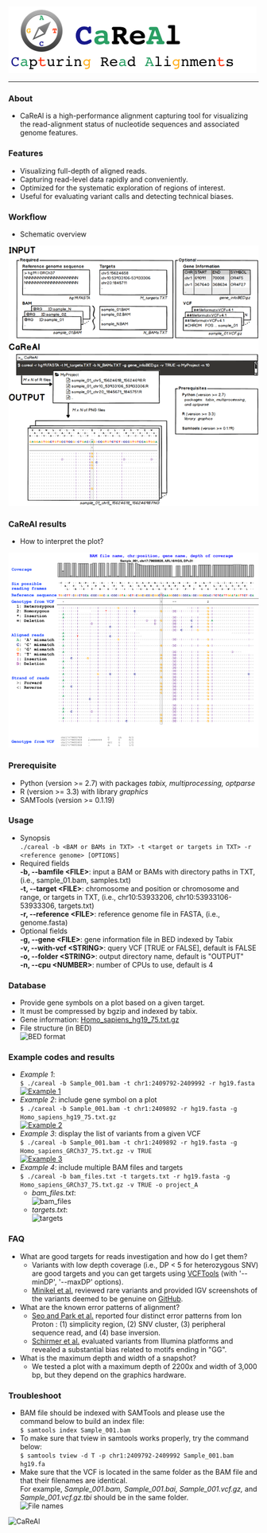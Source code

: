 ![CaReAl](/imgs/CaReAl_banner.png)  

----

### About
 * CaReAl is a high-performance alignment capturing tool for visualizing the read-alignment status of nucleotide sequences and associated genome features.

### Features
 * Visualizing full-depth of aligned reads.
 * Capturing read-level data rapidly and conveniently.
 * Optimized for the systematic exploration of regions of interest.
 * Useful for evaluating variant calls and detecting technical biases.

### Workflow
 * Schematic overview   
   
 [![Overview](/imgs/CaReAl_overview.png)](http://public.lootpiz.com/images/careal_overview.png)
 
### CaReAl results
 * How to interpret the plot?  
   
 [![CaReAl snapshot](/imgs/CaReAl_example.png)](http://public.lootpiz.com/images/careal_example.png)

### Prerequisite
 * Python (version >= 2.7) with packages _tabix, multiprocessing, optparse_
 * R (version >= 3.3) with library _graphics_
 * SAMTools (version >= 0.1.19)
   
### Usage
 * Synopsis  
 ```./careal -b <BAM or BAMs in TXT> -t <target or targets in TXT> -r <reference genome> [OPTIONS]```
 * Required fields  
   **-b, --bamfile \<FILE\>**: input a BAM or BAMs with directory paths in TXT, (i.e., sample_01.bam, samples.txt)  
   **-t, --target \<FILE\>**: chromosome and position or chromosome and range, or targets in TXT, (i.e., chr10:53933206, chr10:53933106-53933306, targets.txt)  
   **-r, --reference \<FILE\>**: reference genome file in FASTA, (i.e., genome.fasta)  
 * Optional fields  
   **-g, --gene \<FILE\>**: gene information file in BED indexed by Tabix  
   **-v, --with-vcf \<STRING\>**: query VCF \[TRUE or FALSE\], default is FALSE  
   **-o, --folder \<STRING\>**: output directory name, default is "OUTPUT"  
   **-n, --cpu \<NUMBER\>**: number of CPUs to use, default is 4  

### Database
 * Provide gene symbols on a plot based on a given target.
 * It must be compressed by bgzip and indexed by tabix.
 * Gene information: [Homo_sapiens_hg19_75.txt.gz](/database/Homo_sapiens_hg19_75.txt.gz)
 * File structure (in BED)  
 ![BED format](/imgs/gene_db_structure.png)

### Example codes and results
 * _Example 1_:  
 ```$ ./careal -b Sample_001.bam -t chr1:2409792-2409992 -r hg19.fasta```  
 [![Example 1](/imgs/example_1.png)](http://public.lootpiz.com/images/careal_output_example_1.png)
 * _Example 2_: include gene symbol on a plot    
 ```$ ./careal -b Sample_001.bam -t chr1:2409892 -r hg19.fasta -g Homo_sapiens_hg19_75.txt.gz```  
 [![Example 2](/imgs/example_2.png)](http://public.lootpiz.com/images/careal_output_example_2.png)
 * _Example 3_: display the list of variants from a given VCF    
 ```$ ./careal -b Sample_001.bam -t chr1:2409892 -r hg19.fasta -g Homo_sapiens_GRCh37_75.txt.gz -v TRUE```  
 [![Example 3](/imgs/example_3.png)](http://public.lootpiz.com/images/careal_output_example_3.png)
 * _Example 4_: include multiple BAM files and targets  
 ```$ ./careal -b bam_files.txt -t targets.txt -r hg19.fasta -g Homo_sapiens_GRCh37_75.txt.gz -v TRUE -o project_A```  
   * _bam_files.txt_:  
   ![bam_files](/imgs/bam_files.png)  
   * _targets.txt_:  
   ![targets](/imgs/targets.png)

### FAQ
 * What are good targets for reads investigation and how do I get them?  
   * Variants with low depth coverage (i.e., DP < 5 for heterozygous SNV) are good targets and you can get targets using [VCFTools](https://vcftools.github.io/man_latest.html) (with '--minDP', '--maxDP' options).
   * [Minikel et al.](http://stm.sciencemag.org/content/8/322/322ra9) reviewed rare variants and provided IGV screenshots of the variants deemed to be genuine on [GitHub](https://github.com/ericminikel/prnp_penetrance/tree/master/supplement/igv).
 * What are the known error patterns of alignment?  
   * [Seo and Park et al.](http://journals.plos.org/plosone/article?id=10.1371/journal.pone.0181304) reported four distinct error patterns from Ion Proton : (1) simplicity region, (2) SNV cluster, (3) peripheral sequence read, and (4) base inversion.
   * [Schirmer et al.](https://bmcbioinformatics.biomedcentral.com/articles/10.1186/s12859-016-0976-y) evaluated variants from Illumina platforms and revealed a substantial bias related to motifs ending in "GG".
 * What is the maximum depth and width of a snapshot?
   * We tested a plot with a maximum depth of 2200x and width of 3,000 bp, but they depend on the graphics hardware.

### Troubleshoot
 * BAM file should be indexed with SAMTools and please use the command below to build an index file:  
 ```$ samtools index Sample_001.bam```
 * To make sure that tview in samtools works properly, try the command below:  
 ```$ samtools tview -d T -p chr1:2409792-2409992 Sample_001.bam hg19.fa```
 * Make sure that the VCF is located in the same folder as the BAM file and that their filenames are identical.  
   For example, _Sample_001.bam, Sample_001.bai, Sample_001.vcf.gz,_ and _Sample_001.vcf.gz.tbi_ should be in the same folder.  
   ![File names](/imgs/bam_vcf_directory.png)


![CaReAl](/imgs/CaReAl_logo.png)  
